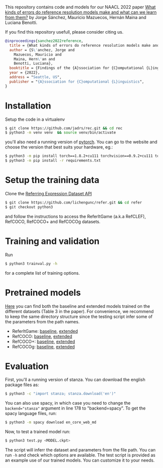 This repository contains code and models for our NAACL 2022 paper [What kinds of errors do reference resolution models make and what can we learn from them?]() by Jorge Sánchez, Mauricio Mazuecos, Hernán Maina and Luciana Benotti.

If you find this repository usefull, please consider citing us.

```bibtex
@inproceedings{sanchez2022reference,
  title = {What kinds of errors do reference resolution models make and what can we learn from them?},
  author = {S\'anchez, Jorge and
    Mazuecos, Mauricio and
    Maina, Hern\'an and
    Benotti, Luciana},
  booktitle = {Findings of the {A}ssociation for {C}omputational {L}inguistics: {NAACL}},
  year = {2022},
  address = "Seattle, US",
  publisher = "{A}ssociation for {C}omputational {L}inguistics",
}
```

# Installation


Setup the code in a virtualenv

```sh
$ git clone https://github.com/jadrs/rec.git && cd rec
$ python3 -m venv venv  && source venv/bin/activate
```

you'll also need a running version of [pytorch](https://pytorch.org/get-started/locally/). You can go to the website and choose the version that best suits your hardware, eg.:

```sh
$ python3 -m pip install torch==1.8.2+cu111 torchvision==0.9.2+cu111 torchaudio==0.8.2 -f https://download.pytorch.org/whl/lts/1.8/torch_lts.html
$ python3 -m pip install -r requirements.txt
```

# Setup the training data


Clone the [Referring Expression Dataset API](https://github.com/lichengunc/refer)

```sh
$ git clone https://github.com/lichengunc/refer.git && cd refer
$ git checkout python3
```

and follow the instructions to access the ReferItGame (a.k.a RefCLEF), RefCOCO, RefCOCO+ and RefCOCOg datasets.


# Training and validation


Run

```sh
$ python3 trainval.py -h
```

for a complete list of training options.


# Pretrained models


[Here](https://drive.google.com/drive/folders/1ud7RaR_0rmJws4xGJeGz-tdZMugvd2eh?usp=sharing) you can find both the baseline and extended models trained on the different datasets (Table 3 in the paper). For convenience, we recommend to keep the same directory structure since the testing script infer some of the parameters from the path names.

* ReferItGame: [baseline](https://drive.google.com/drive/folders/1Yd0wVAGne5-drWz8wwlPjkIH6pZItzqm?usp=sharing), [extended](https://drive.google.com/drive/folders/1aPNzpfpeb0Y7Ztba-7N4EiR03LRqWzGg?usp=sharing)
* RefCOCO: [baseline](https://drive.google.com/drive/folders/1Zm92kg3ereWMSUqlqJocd9tG5dcI0U4y?usp=sharing), [extended](https://drive.google.com/drive/folders/1xTDmJzxJ_KbrmKj6DkBLqNyZtdkbcD6z?usp=sharing)
* RefCOCO+: [baseline](https://drive.google.com/drive/folders/1KxYomKbBTBEAWeB7DrnixwBavc44KZ3p?usp=sharing), [extended]()
* RefCOCOg: [baseline](https://drive.google.com/drive/folders/1YXw1Nt0gy34aaemOZJpigGvMq72Of2Zy?usp=sharing), [extended]()


# Evaluation


First, you'll a running version of stanza. You can download the english package files as:

```sh
$ python3 -c "import stanza; stanza.download('en')"
```

You can also use spacy, in which case you need to change the ```backend="stanza"``` argument in line 178 to "backend=spacy". To get the spacy language files, run:

```sh
$ python3 -m spacy download en_core_web_md
```

Now, to test a trained model run:

```sh
$ python3 test.py <MODEL.ckpt>
```

The script will inferr the dataset and parameters from the file path. You can run ```-h``` and check which options are available. The test script is provided as an example use of our trained models. You can customize it to your needs.

